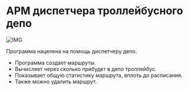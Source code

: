 # АРМ диспетчера троллейбусного депо

![IMG](https://yadi.sk/i/i9QOUr4YPupSsA)


Программа нацелена на помощь диспетчеру депо.

- Программа создает маршруты.
- Вычисляет через сколько прибудет в депо троллейбус.
- Показывает общую статистику маршрута, вплоть до расписания.
- Также можно удалить маршрут.
